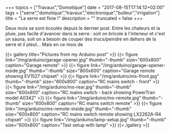 +++
topics = ["Travaux","Domotique"]
date = "2017-08-15T17:14:12+02:00"
tags = ["serre","domotique","travaux","electronique","bulleur","irrigation"]
title = "La serre est finie !"
description = ""
truncated = false
+++

Deux mois se sont écoulés depuis le dernier post. Entre les chaleurs et la pluie, pas facile d'avancer dans la serre : soit on bricole à l'interieur et c'est un sauna, soit on a besoin de couper des trucs/peindre en dehors de la serre et il pleut...
Mais en ce mois de 

{{< gallery title="Pictures from my Arduino post" >}}
{{< figure link="/img/arduino/garage-opener.jpg" thumb="-thumb" size="600x800" caption="Garage remote" >}}
{{< figure link="/img/arduino/garage-opener-inside.jpg" thumb="-thumb" size="800x600" caption="Garage remote showing EV1527 chipset" >}}
{{< figure link="/img/arduino/ms-front.jpg" thumb="-thumb" size="600x800" caption="RC mains switch - front" >}}
{{< figure link="/img/arduino/ms-rear.jpg" thumb="-thumb" size="600x800" caption="RC mains switch - back showing PowerTran model A0342" >}}
{{< figure link="/img/arduino/ms-remote.jpg" thumb="-thumb" size="600x800" caption="RC mains switch remote" >}}
{{< figure link="/img/arduino/ms-remote-inside.jpg" thumb="-thumb" size="600x800" caption="RC mains switch remote showing LX2262A-R4 chipset" >}}
{{< figure link="/img/arduino/lamp-setup.jpg" thumb="-thumb" size="600x800" caption="Test setup with lamp" >}}
{{< /gallery >}}
